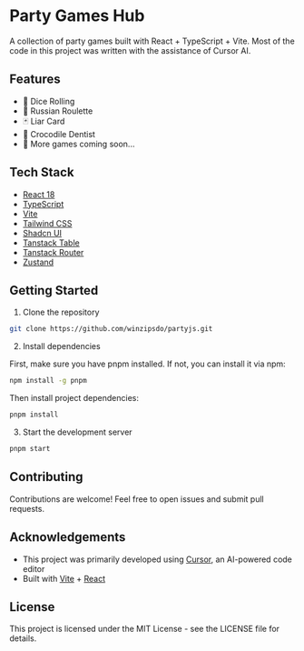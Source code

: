 # Party Games Hub

A collection of party games built with React + TypeScript + Vite. Most of the code in this project was written with the assistance of Cursor AI.

## Features

- 🎲 Dice Rolling
- 🔫 Russian Roulette
- 🃏 Liar Card
- 🦷 Crocodile Dentist
- 🎯 More games coming soon...

## Tech Stack

- [React 18](https://react.dev/)
- [TypeScript](https://www.typescriptlang.org/)
- [Vite](https://vitejs.dev/)
- [Tailwind CSS](https://tailwindcss.com/)
- [Shadcn UI](https://ui.shadcn.com/)
- [Tanstack Table](https://tanstack.com/table)
- [Tanstack Router](https://tanstack.com/router)
- [Zustand](https://zustand-demo.pmnd.rs/)

## Getting Started

1. Clone the repository

```bash
git clone https://github.com/winzipsdo/partyjs.git
```

2. Install dependencies

First, make sure you have pnpm installed. If not, you can install it via npm:

```bash
npm install -g pnpm
```

Then install project dependencies:

```bash
pnpm install
```

3. Start the development server

```bash
pnpm start
```

## Contributing

Contributions are welcome! Feel free to open issues and submit pull requests.

## Acknowledgements

- This project was primarily developed using [Cursor](https://cursor.sh/), an AI-powered code editor
- Built with [Vite](https://vitejs.dev/) + [React](https://reactjs.org/)

## License

This project is licensed under the MIT License - see the LICENSE file for details.
